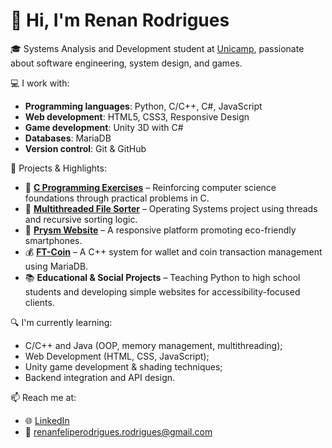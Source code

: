 # 👋 Hi, I'm Renan Rodrigues

🎓 Systems Analysis and Development student at [Unicamp](https://www.unicamp.br), passionate about software engineering, system design, and games.

💻 I work with:
- **Programming languages**: Python, C/C++, C#, JavaScript
- **Web development**: HTML5, CSS3, Responsive Design
- **Game development**: Unity 3D with C#
- **Databases**: MariaDB
- **Version control**: Git & GitHub

🚀 Projects & Highlights:
- 🧠 **[C Programming Exercises](https://github.com/Orphn/C-Program-Exercises)** – Reinforcing computer science foundations through practical problems in C.
- 🔄 **[Multithreaded File Sorter](https://github.com/Orphn/Multithreaded-File-Sorter-UNICAMP)** – Operating Systems project using threads and recursive sorting logic.
- 🌿 **[Prysm Website](https://github.com/Orphn/Prysm-Responsive-Website)** – A responsive platform promoting eco-friendly smartphones.
- 💰 **[FT-Coin](https://github.com/Orphn/FT-coin)** – A C++ system for wallet and coin transaction management using MariaDB.
- 📚 **Educational & Social Projects** – Teaching Python to high school students and developing simple websites for accessibility-focused clients.

🔍 I'm currently learning:
- C/C++ and Java (OOP, memory management, multithreading);
- Web Development (HTML, CSS, JavaScript);
- Unity game development & shading techniques;
- Backend integration and API design.

📫 Reach me at:
- 🌐 [LinkedIn](https://www.linkedin.com/in/renan-felipe-rodrigues)
- 📧 renanfeliperodrigues.rodrigues@gmail.com
